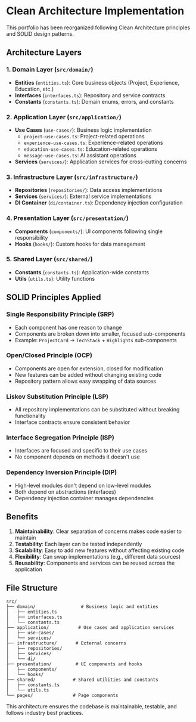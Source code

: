 # Clean Architecture Implementation

This portfolio has been reorganized following Clean Architecture principles and SOLID design patterns.

## Architecture Layers

### 1. Domain Layer (`src/domain/`)
- **Entities** (`entities.ts`): Core business objects (Project, Experience, Education, etc.)
- **Interfaces** (`interfaces.ts`): Repository and service contracts
- **Constants** (`constants.ts`): Domain enums, errors, and constants

### 2. Application Layer (`src/application/`)
- **Use Cases** (`use-cases/`): Business logic implementation
  - `project-use-cases.ts`: Project-related operations
  - `experience-use-cases.ts`: Experience-related operations
  - `education-use-cases.ts`: Education-related operations
  - `message-use-cases.ts`: AI assistant operations
- **Services** (`services/`): Application services for cross-cutting concerns

### 3. Infrastructure Layer (`src/infrastructure/`)
- **Repositories** (`repositories/`): Data access implementations
- **Services** (`services/`): External service implementations
- **DI Container** (`di/container.ts`): Dependency injection configuration

### 4. Presentation Layer (`src/presentation/`)
- **Components** (`components/`): UI components following single responsibility
- **Hooks** (`hooks/`): Custom hooks for data management

### 5. Shared Layer (`src/shared/`)
- **Constants** (`constants.ts`): Application-wide constants
- **Utils** (`utils.ts`): Utility functions

## SOLID Principles Applied

### Single Responsibility Principle (SRP)
- Each component has one reason to change
- Components are broken down into smaller, focused sub-components
- Example: `ProjectCard` → `TechStack` + `Highlights` sub-components

### Open/Closed Principle (OCP)
- Components are open for extension, closed for modification
- New features can be added without changing existing code
- Repository pattern allows easy swapping of data sources

### Liskov Substitution Principle (LSP)
- All repository implementations can be substituted without breaking functionality
- Interface contracts ensure consistent behavior

### Interface Segregation Principle (ISP)
- Interfaces are focused and specific to their use cases
- No component depends on methods it doesn't use

### Dependency Inversion Principle (DIP)
- High-level modules don't depend on low-level modules
- Both depend on abstractions (interfaces)
- Dependency injection container manages dependencies

## Benefits

1. **Maintainability**: Clear separation of concerns makes code easier to maintain
2. **Testability**: Each layer can be tested independently
3. **Scalability**: Easy to add new features without affecting existing code
4. **Flexibility**: Can swap implementations (e.g., different data sources)
5. **Reusability**: Components and services can be reused across the application

## File Structure

```
src/
├── domain/                 # Business logic and entities
│   ├── entities.ts
│   ├── interfaces.ts
│   └── constants.ts
├── application/           # Use cases and application services
│   ├── use-cases/
│   └── services/
├── infrastructure/       # External concerns
│   ├── repositories/
│   ├── services/
│   └── di/
├── presentation/         # UI components and hooks
│   ├── components/
│   └── hooks/
├── shared/              # Shared utilities and constants
│   ├── constants.ts
│   └── utils.ts
└── pages/               # Page components
```

This architecture ensures the codebase is maintainable, testable, and follows industry best practices.

